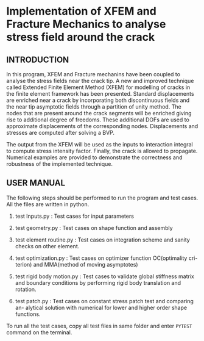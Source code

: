 # Implementation of XFEM and Fracture Mechanics to analyse stress field around the crack

## INTRODUCTION
In this program, XFEM and Fracture mechanins have been coupled to analyse the stress fields near the crack tip. A new and improved technique called Extended Finite Element Method (XFEM) for modelling of cracks in the finite element framework has been presented. Standard displacements are enriched near a crack by incorporating both discontinuous fields and the near tip asymptotic fields through a partition of unity method. The nodes that are present around the crack segments will be enriched giving rise to additional degree of freedoms. These additional DOFs are used to approximate displacements of the corresponding nodes. Displacements and stresses are computed after solving a BVP. 

The output from the XFEM will be used as the inputs to interaction integral to compute stress intensity factor. Finally, the crack is allowed to propagate. Numerical examples are provided to demonstrate the correctness and robustness of the implemented technique.

## USER MANUAL
The following steps should be performed to run the program and test cases. All
the files are written in python.

1. test Inputs.py : Test cases for input parameters

2. test geometry.py : Test cases on shape function and assembly

3. test element routine.py : Test cases on integration scheme and sanity checks
on other element.

4. test optimization.py : Test cases on optimizer function OC(optimality cri-
terion) and MMA(method of moving asymptotes)

5. test rigid body motion.py : Test cases to validate global stiffness matrix
and boundary conditions by performing rigid body translation and rotation.

6. test patch.py : Test cases on constant stress patch test and comparing an-
alytical solution with numerical for lower and higher order shape functions.

To run all the test cases, copy all test files in same folder and enter `PYTEST`
command on the terminal.
